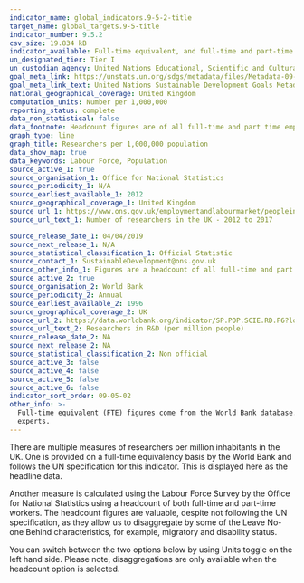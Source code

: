 ```yaml
---
indicator_name: global_indicators.9-5-2-title
target_name: global_targets.9-5-title
indicator_number: 9.5.2
csv_size: 19.834 kB
indicator_available: Full-time equivalent, and full-time and part-time researchers per 1,000,000 population
un_designated_tier: Tier I
un_custodian_agency: United Nations Educational, Scientific and Cultural Organization (UNESCO)
goal_meta_link: https://unstats.un.org/sdgs/metadata/files/Metadata-09-05-02.pdf
goal_meta_link_text: United Nations Sustainable Development Goals Metadata (PDF 382 KB)
national_geographical_coverage: United Kingdom 
computation_units: Number per 1,000,000
reporting_status: complete
data_non_statistical: false
data_footnote: Headcount figures are of all full-time and part time employees whose self-reported main job is in research.
graph_type: line
graph_title: Researchers per 1,000,000 population
data_show_map: true
data_keywords: Labour Force, Population
source_active_1: true
source_organisation_1: Office for National Statistics
source_periodicity_1: N/A
source_earliest_available_1: 2012
source_geographical_coverage_1: United Kingdom
source_url_1: https://www.ons.gov.uk/employmentandlabourmarket/peopleinwork/employmentandemployeetypes/adhocs/009826numberofresearchersintheuk2012to2017
source_url_text_1: Number of researchers in the UK - 2012 to 2017

source_release_date_1: 04/04/2019
source_next_release_1: N/A
source_statistical_classification_1: Official Statistic
source_contact_1: SustainableDevelopment@ons.gov.uk
source_other_info_1: Figures are a headcount of all full-time and part time employees whose self-reported main job is in research. Full list of jobs available from the source. 
source_active_2: true
source_organisation_2: World Bank
source_periodicity_2: Annual
source_earliest_available_2: 1996
source_geographical_coverage_2: UK
source_url_2: https://data.worldbank.org/indicator/SP.POP.SCIE.RD.P6?locations=GB
source_url_text_2: Researchers in R&D (per million people)
source_release_date_2: NA
source_next_release_2: NA
source_statistical_classification_2: Non official
source_active_3: false
source_active_4: false
source_active_5: false
source_active_6: false
indicator_sort_order: 09-05-02
other_info: >-
  Full-time equivalent (FTE) figures come from the World Bank database. Headcount values are calculated from the Office for National Statistics' Labour Force Survey. Data follows the UN specification for this indicator. This indicator has been identified in collaboration with topic
  experts.
---
```

There are multiple measures of researchers per million inhabitants in the UK. One is provided on a full-time equivalency basis by the World Bank and follows the UN specification for this indicator.  This is displayed here as the headline data.  

Another measure is calculated using the Labour Force Survey by the Office for National Statistics using a headcount of both full-time and part-time workers.  The headcount figures are valuable, despite not following the UN specification, as they allow us to disaggregate by some of the Leave No-one Behind characteristics, for example, migratory and disability status.

You can switch between the two options below by using Units toggle on the left hand side. Please note, disaggregations are only available when the headcount option is selected.